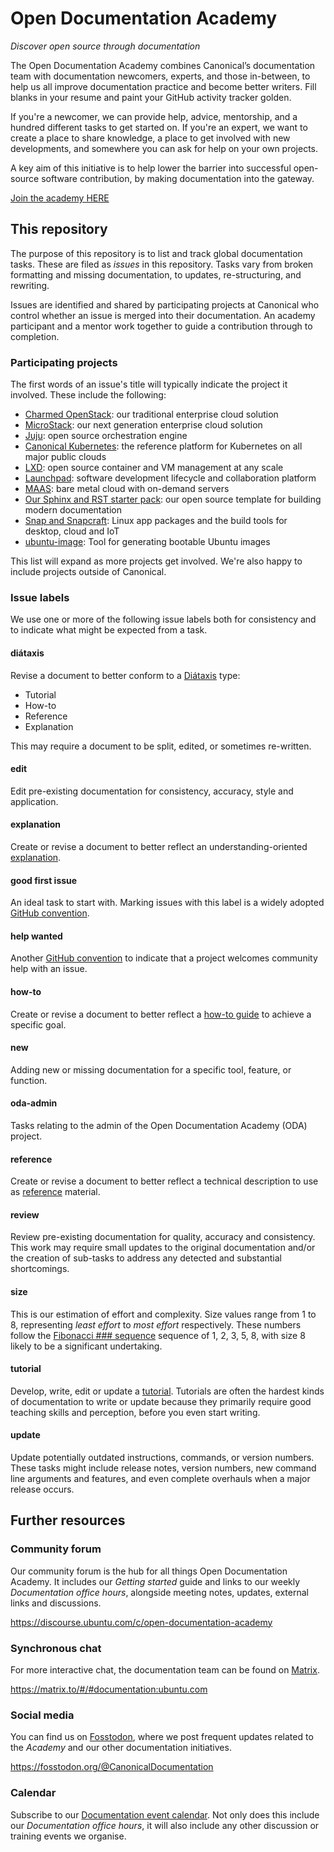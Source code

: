 # Open Documentation Academy

*Discover open source through documentation*

The Open Documentation Academy combines Canonical’s documentation team with documentation newcomers, experts, and those in-between, to help us all improve documentation practice and become better writers. Fill blanks in your resume and paint your GitHub activity tracker golden.

If you're a newcomer, we can provide help, advice, mentorship, and a hundred different tasks to get started on. If you're an expert, we want to create a place to share knowledge, a place to get involved with new developments, and somewhere you can ask for help on your own projects.

A key aim of this initiative is to help lower the barrier into successful open-source software contribution, by making documentation into the gateway.

[Join the academy HERE](https://discourse.ubuntu.com/c/open-documentation-academy/166)

## This repository

The purpose of this repository is to list and track global documentation tasks. These are filed as _issues_ in this repository. Tasks vary from broken formatting and missing documentation, to updates, re-structuring, and rewriting.

Issues are identified and shared by participating projects at Canonical who control whether an issue is merged into their documentation. An academy participant and a mentor work together to guide a contribution through to completion.

### Participating projects

The first words of an issue's title will typically indicate the project it involved. These include the following:

- [Charmed OpenStack](https://ubuntu.com/openstack/docs): our traditional enterprise cloud solution
- [MicroStack](https://microstack.run/docs): our next generation enterprise cloud solution
- [Juju](https://juju.is/docs):  open source orchestration engine
- [Canonical Kubernetes](https://ubuntu.com/kubernetes/docs): the reference platform for Kubernetes on all major public clouds
- [LXD](https://documentation.ubuntu.com/lxd/en/latest/): open source container and VM management at any scale
- [Launchpad](https://documentation.ubuntu.com/launchpad/en/latest/): software development lifecycle and collaboration platform
- [MAAS](https://maas.io/docs): bare metal cloud with on-demand servers
- [Our Sphinx and RST starter pack](https://github.com/canonical/sphinx-docs-starter-pack): our open source template for building modern documentation
- [Snap and Snapcraft](https://snapcraft.io/docs): Linux app packages and the build tools for desktop, cloud and IoT
- [ubuntu-image](https://github.com/canonical/ubuntu-image): Tool for generating bootable Ubuntu images

This list will expand as more projects get involved. We're also happy to include projects outside of Canonical.

### Issue labels

We use one or more of the following issue labels both for consistency and to indicate what might be expected from a task.

#### diátaxis

Revise a document to better conform to a [Diátaxis](https://diataxis.fr/) type:

- Tutorial
- How-to
- Reference
- Explanation

This may require a document to be split, edited, or sometimes re-written.

#### edit

Edit pre-existing documentation for consistency, accuracy, style and application.

#### explanation

Create or revise a document to better reflect an understanding-oriented [explanation](https://diataxis.fr/explanation/).

#### good first issue

An ideal task to start with. Marking issues with this label is a widely adopted [GitHub convention](https://github.com/topics/good-first-issue).

#### help wanted

Another [GitHub convention](https://github.com/topics/help-wanted) to indicate that a project welcomes community help with an issue. 

#### how-to

Create or revise a document to better reflect a [how-to guide](https://diataxis.fr/how-to-guides/) to achieve a specific goal.

#### new

Adding new or missing documentation for a specific tool, feature, or function.

#### oda-admin

Tasks relating to the admin of the Open Documentation Academy (ODA) project.

#### reference

Create or revise a document to better reflect a technical description to use as [reference](https://diataxis.fr/reference/) material.

#### review

Review pre-existing documentation for quality, accuracy and consistency. This work may require small updates to the original documentation and/or the creation of sub-tasks to address any detected and substantial shortcomings.

#### size 

This is our estimation of effort and complexity. Size values range from 1 to 8, representing _least effort_ to _most effort_ respectively. These numbers follow the [Fibonacci ### sequence](https://en.wikipedia.org/wiki/Fibonacci_sequence) sequence of 1, 2, 3, 5, 8, with size 8 likely to be a significant undertaking.

#### tutorial

Develop, write, edit or update a [tutorial](https://diataxis.fr/tutorials/). Tutorials are often the hardest kinds of documentation to write or update because they primarily require good teaching skills and perception, before you even start writing.

#### update

Update potentially outdated instructions, commands, or version numbers. These tasks might include release notes, version numbers, new command line arguments and features, and even complete overhauls when a major release occurs.

## Further resources

### Community forum

Our community forum is the hub for all things Open Documentation Academy. It includes our _Getting started_ guide and links to our weekly _Documentation office hours_, alongside  meeting notes, updates, external links and discussions.

<https://discourse.ubuntu.com/c/open-documentation-academy>

### Synchronous chat

For more interactive chat, the documentation team can be found on [Matrix](https://matrix.org/).

<https://matrix.to/#/#documentation:ubuntu.com>

### Social media

You can find us on [Fosstodon](https://fosstodon.org/explore), where we post frequent updates related to the _Academy_ and our other documentation initiatives.

<https://fosstodon.org/@CanonicalDocumentation>

### Calendar

Subscribe to our [Documentation event calendar](https://calendar.google.com/calendar/u/0?cid=Y19mYTY4YzE5YWEwY2Y4YWE1ZWNkNzMyNjZmNmM0ZDllOTRhNTIwNTNjODc1ZjM2ZmQ3Y2MwNTQ0MzliOTIzZjMzQGdyb3VwLmNhbGVuZGFyLmdvb2dsZS5jb20). Not only does this include our _Documentation office hours_, it will also include any other discussion or training events we organise.
